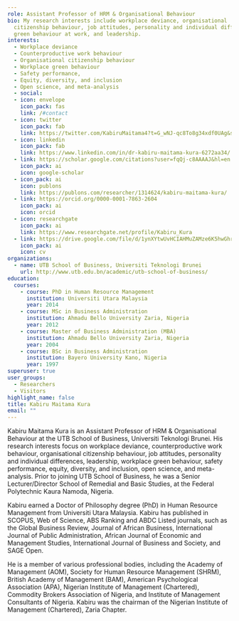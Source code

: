 ```yaml
---
role: Assistant Professor of HRM & Organisational Behaviour
bio: My research interests include workplace deviance, organisational
  citizenship behaviour, job attitudes, personality and individual differences,
  green behaviour at work, and leadership.
interests:
  - Workplace deviance
  - Counterproductive work behaviour
  - Organisational citizenship behaviour
  - Workplace green behaviour
  - Safety performance,
  - Equity, diversity, and inclusion
  - Open science, and meta-analysis
  - social:
  - icon: envelope
    icon_pack: fas
    link: /#contact
  - icon: twitter
    icon_pack: fab
    link: https://twitter.com/KabiruMaitama4?t=G_wNJ-qc8To8g34xdf0UAg&s=08
  - icon: linkedin
    icon_pack: fab
    link: https://www.linkedin.com/in/dr-kabiru-maitama-kura-6272aa34/
  - link: https://scholar.google.com/citations?user=fqQj-c8AAAAJ&hl=en
    icon_pack: ai
    icon: google-scholar
  - icon_pack: ai
    icon: publons
    link: https://publons.com/researcher/1314624/kabiru-maitama-kura/
  - link: https://orcid.org/0000-0001-7863-2604
    icon_pack: ai
    icon: orcid
  - icon: researchgate
    icon_pack: ai
    link: https://www.researchgate.net/profile/Kabiru_Kura
  - link: https://drive.google.com/file/d/1ynXYtwUvHCIAHMuZAMze6K5hwGhrjE5N/view?usp=sharing
    icon_pack: ai
    icon: cv
organizations:
  - name: UTB School of Business, Universiti Teknologi Brunei
    url: http://www.utb.edu.bn/academic/utb-school-of-business/
education:
  courses:
    - course: PhD in Human Resource Management
      institution: Universiti Utara Malaysia
      year: 2014
    - course: MSc in Business Administration
      institution: Ahmadu Bello University Zaria, Nigeria
      year: 2012
    - course: Master of Business Administration (MBA)
      institution: Ahmadu Bello University Zaria, Nigeria
      year: 2004
    - course: BSc in Business Administration
      institution: Bayero University Kano, Nigeria
      year: 1997
superuser: true
user_groups:
  - Researchers
  - Visitors
highlight_name: false
title: Kabiru Maitama Kura
email: ""
---
```

<div class=text-justify> 

Kabiru Maitama Kura is an Assistant Professor of HRM & Organisational Behaviour at the UTB School of Business, Universiti Teknologi Brunei. His research interests focus on workplace deviance, counterproductive work behaviour, organisational citizenship behaviour, job attitudes, personality and individual differences, leadership, workplace green behaviour, safety performance, equity, diversity, and inclusion, open science, and meta-analysis. Prior to joining UTB School of Business, he was a Senior Lecturer/Director School of Remedial and Basic Studies, at the Federal Polytechnic Kaura Namoda, Nigeria.

Kabiru earned a Doctor of Philosophy degree (PhD) in Human Resource Management from Universiti Utara Malaysia. Kabiru has published in SCOPUS, Web of Science, ABS Ranking and ABDC Listed journals, such as the Global Business Review, Journal of African Business, International Journal of Public Administration, African Journal of Economic and Management Studies, International Journal of Business and Society, and SAGE Open.

He is a member of various professional bodies, including the Academy of Management (AOM), Society for Human Resource Management (SHRM), British Academy of Management (BAM), American Psychological Association (APA), Nigerian Institute of Management (Chartered), Commodity Brokers Association of Nigeria, and Institute of Management Consultants of Nigeria. Kabiru was the chairman of the Nigerian Institute of Management (Chartered), Zaria Chapter.

</div>


